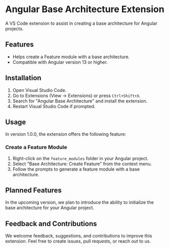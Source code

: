 # Angular Base Architecture Extension

A VS Code extension to assist in creating a base architecture for Angular projects.

## Features

- Helps create a Feature module with a base architecture.
- Compatible with Angular version 13 or higher.

## Installation

1. Open Visual Studio Code.
2. Go to Extensions (View -> Extensions) or press `Ctrl+Shift+X`.
3. Search for "Angular Base Architecture" and install the extension.
4. Restart Visual Studio Code if prompted.

## Usage

In version 1.0.0, the extension offers the following feature:

### Create a Feature Module

1. Right-click on the `feature_modules` folder in your Angular project.
2. Select "Base Architecture: Create Feature" from the context menu.
3. Follow the prompts to generate a feature module with a base architecture.

## Planned Features

In the upcoming version, we plan to introduce the ability to initialize the base architecture for your Angular project.

## Feedback and Contributions

We welcome feedback, suggestions, and contributions to improve this extension. Feel free to create issues, pull requests, or reach out to us.
